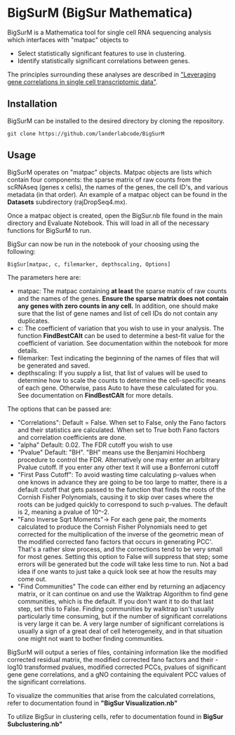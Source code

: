 # BigSurM (BigSur Mathematica)

BigSurM is a Mathematica tool for single cell RNA sequencing analysis which interfaces with "matpac" objects to
- Select statistically significant features to use in clustering.
- Identify statistically significant correlations between genes.

The principles surrounding these analyses are described in ["Leveraging gene correlations in single cell transcriptomic data"][1].

## Installation
BigSurM can be installed to the desired directory by cloning the repository.

```console
git clone https://github.com/landerlabcode/BigSurM
```
## Usage
BigSurM operates on "matpac" objects. Matpac objects are lists which contain four components: the sparse matrix of raw counts from the scRNAseq (genes x cells), the names of the genes, the cell ID's, and various metadata (in that order). An example of a matpac object can be found in the **Datasets** subdirectory (rajDropSeq4.mx). 

Once a matpac object is created, open the BigSur.nb file found in the main directory and Evaluate Notebook. This will load in all of the necessary functions for BigSurM to run.

BigSur can now be run in the notebook of your choosing using the following:
```
BigSur[matpac, c, filemarker, depthscaling, Options]
```
The parameters here are:
- matpac: The matpac containing **at least** the sparse matrix of raw counts and the names of the genes. **Ensure the sparse matrix does not contain any genes with zero counts in any cell.** In addition, one should make sure that the list of gene names and list of cell IDs do not contain any duplicates.  
- c: The coefficient of variation that you wish to use in your analysis. The function **FindBestCAlt** can be used to determine a best-fit value for the coefficient of variation. See documentation within the notebook for more details.
- filemarker: Text indicating the beginning of the names of files that will be generated and saved. 
- depthscaling: If you supply a list, that list of values will be used to determine how to scale the counts to determine the cell-specific means of each gene. Otherwise, pass Auto to have these calculated for you. See documentation on **FindBestCAlt** for more details.

The options that can be passed are:
- "Correlations":   Default = False.  When set to False, only the Fano factors and their statistics are calculated.  When set to True both Fano factors and correlation coefficients are done.  
- "alpha"  Default: 0.02.  The FDR cutoff you wish to use
- "Pvalue"  Default: "BH".  "BH" means use the Benjamini Hochberg procedure to control the FDR.  Alternatively one may enter an arbitrary Pvalue cutoff.  If you enter any other text it will use a Bonferroni cutoff
- "First Pass Cutoff":  To avoid wasting time calculating p-values when one knows in advance they are going to be too large to matter, there is a default cutoff that gets passed to the function that finds the roots of the Cornish Fisher Polynomials, causing it to skip over cases where the roots can be judged quickly to correspond to such p-values.  The default is 2, meaning a pvalue of 10^-2.  
- "Fano Inverse Sqrt Moments"-> For each gene pair, the moments calculated to produce the Cornish Fisher Polynomials need to get corrected for the multiplication of the inverse of the geometric mean of the modified corrected  fano factors that occurs in generating PCC'.  That's a rather slow process, and the corrections tend to be very small for most genes.  Setting this option to False will suppress that step; some errors will be generated but the code will take less time to run.  Not a bad idea if one wants to just take a quick look see at how the results may come out.  
- "Find Communities"  The code can either end by returning an adjacency matrix, or it can continue on and use the Walktrap Algorithm to find gene communities, which is the default.  If you don't want it to do that last step, set this to False.  Finding communities by walktrap isn't usually particularly time consuming, but if the number of significant correlations is very large it can be.  A very large number of significant correlations is usually a sign of a great deal of cell heterogeneity, and in that situation one might not want to bother finding communities.

BigSurM will output a series of files, containing information like the modified corrected residual matrix, the modified corrected fano factors and their -log10 transformed pvalues, modified corrected PCCs, pvalues of significant gene gene correlations, and a gNO containing the equivalent PCC values of the significant correlations.  

To visualize the communities that arise from the calculated correlations, refer to documentation found in **"BigSur Visualization.nb"**

To utilize BigSur in clustering cells, refer to documentation found in **BigSur Subclustering.nb"**

[1]: https://www.biorxiv.org/content/10.1101/2023.03.14.532643v1 "Leveraging gene correlations in single cell transcriptomic data"
